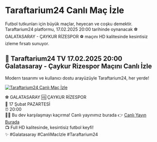 # Taraftarium24 Canlı Maç İzle  

Futbol tutkunları için büyük maçlar, heyecan ve coşku demektir. Taraftarium24 platformu, 17.02.2025 20:00 tarihinde oynanacak ⚽️ GALATASARAY - ÇAYKUR RİZESPOR ⚽️ maçını HD kalitesinde kesintisiz izleme fırsatı sunuyor.  

## 🎥 Taraftarium24 TV 17.02.2025 20:00 Galatasaray - Çaykur Rizespor Maçını Canlı İzle  

Modern tasarımı ve kullanıcı dostu arayüzüyle Taraftarium24, her yerde!  

[![Taraftarium24 Canlı Maç İzle](https://i.ibb.co/5K7Ks6w/zzzz3.gif)](http://bit.ly/bosssportstv)  

⚽️ GALATASARAY 🆚 ÇAYKUR RİZESPOR  
📅 17 Şubat PAZARTESİ  
⏰ 20:00  
🔴🔶 Bu dev karşılaşmayı kaçırma! Canlı yayınımız burada 👉 [Canlı Yayın Burada](http://bit.ly/bosssportstv)  
📺 Full HD kalitesinde, kesintisiz futbol keyfi!  
✨ #Galatasaray #CanliMacIzle #Taraftarium24
